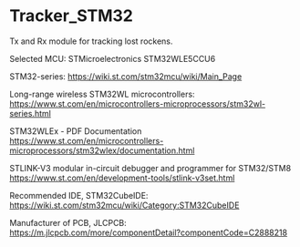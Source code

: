 # Tracker_STM32
Tx and Rx module for tracking lost rockens.

Selected MCU:
STMicroelectronics STM32WLE5CCU6

STM32-series:
https://wiki.st.com/stm32mcu/wiki/Main_Page

Long-range wireless STM32WL microcontrollers:
https://www.st.com/en/microcontrollers-microprocessors/stm32wl-series.html

STM32WLEx - PDF Documentation
https://www.st.com/en/microcontrollers-microprocessors/stm32wlex/documentation.html

STLINK-V3 modular in-circuit debugger and programmer for STM32/STM8
https://www.st.com/en/development-tools/stlink-v3set.html

Recommended IDE, STM32CubeIDE:
https://wiki.st.com/stm32mcu/wiki/Category:STM32CubeIDE

Manufacturer of PCB, JLCPCB:
https://m.jlcpcb.com/more/componentDetail?componentCode=C2888218
